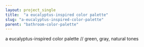 ```yaml
---
layout: project_single
title:  "a eucalyptus-inspired color palette"
slug: "a-eucalyptus-inspired-color-palette"
parent: "bathroom-color-palette"
---
```

a eucalyptus-inspired color palette // green, gray, natural tones